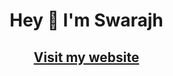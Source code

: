 <div id="user-content-toc">
  <ul align="center" style="list-style: none;">
    <li>
      <h1>Hey 👋 I'm Swarajh</h1>
      <h2><a href="https://swahaha.github.io" target="_blank">Visit my website</a></h2>
    </li>
  </ul>
</div>
